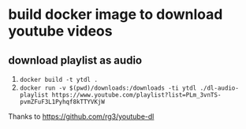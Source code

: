 # build docker image to download youtube videos

## download playlist as audio

1. `docker build -t ytdl .`
1. `docker run -v $(pwd)/downloads:/downloads -ti ytdl ./dl-audio-playlist https://www.youtube.com/playlist?list=PLm_3vnTS-pvmZFuF3L1Pyhqf8kTTYVKjW`


Thanks to https://github.com/rg3/youtube-dl
